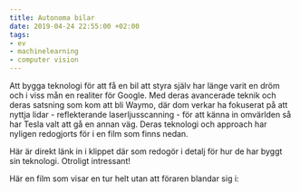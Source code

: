 ```yaml
---
title: Autonoma bilar
date: 2019-04-24 22:55:00 +02:00
tags:
- ev
- machinelearning
- computer vision
---
```


Att bygga teknologi för att få en bil att styra själv har länge varit en dröm och i viss mån en realiter för Google. Med deras avancerade teknik och deras satsning som kom att bli Waymo, där dom verkar ha fokuserat på att nyttja lidar - reflekterande laserljusscanning - för att känna in omvärlden så har Tesla valt att gå en annan väg. Deras teknologi och approach har nyligen redogjorts för i en film som finns nedan. 

Här är direkt länk in i klippet där [](https://twitter.com/karpathy) som redogör i detalj för hur de har byggt sin teknologi. Otroligt intressant!

[](https://www.youtube.com/watch?v=Ucp0TTmvqOE&feature=youtu.be&t=6726)

Här en film som visar en tur helt utan att föraren blandar sig i:
[](https://youtu.be/tlThdr3O5Qo)
